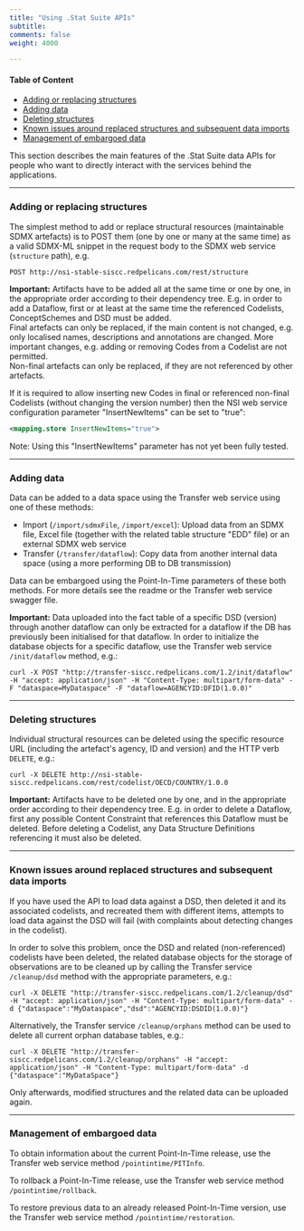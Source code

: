```yaml
---
title: "Using .Stat Suite APIs"
subtitle: 
comments: false
weight: 4000

---
```


#### Table of Content
- [Adding or replacing structures](#adding-or-replacing-structures)
- [Adding data](#adding-data)
- [Deleting structures](#deleting-structures)
- [Known issues around replaced structures and subsequent data imports](#known-issues-around-replaced-structures-and-subsequent-data-imports)
- [Management of embargoed data](#management-of-embargoed-data)

This section describes the main features of the .Stat Suite data APIs for people who want to directly interact with the services behind the applications.  

---

### Adding or replacing structures

The simplest method to add or replace structural resources (maintainable SDMX artefacts) is to POST them (one by one or many at the same time) as a valid SDMX-ML snippet in the request body to the SDMX web service (`structure` path), e.g.

```
POST http://nsi-stable-siscc.redpelicans.com/rest/structure
```

**Important:** Artifacts have to be added all at the same time or one by one, in the appropriate order according to their dependency tree. E.g. in order to add a Dataflow, first or at least at the same time the referenced Codelists, ConceptSchemes and DSD must be added.   
Final artefacts can only be replaced, if the main content is not changed, e.g. only localised names, descriptions and annotations are changed. More important changes, e.g. adding or removing Codes from a Codelist are not permitted.  
Non-final artefacts can only be replaced, if they are not referenced by other artefacts.

If it is required to allow inserting new Codes in final or referenced non-final Codelists (without changing the version number) then the NSI web service configuration parameter "InsertNewItems" can be set to "true": 

```xml
<mapping.store InsertNewItems="true">
```

Note: Using this "InsertNewItems" parameter has not yet been fully tested.

---

### Adding data

Data can be added to a data space using the Transfer web service using one of these methods:
- Import (`/import/sdmxFile`, `/import/excel`): Upload data from an SDMX file, Excel file (together with the related table structure "EDD" file) or an external SDMX web service
- Transfer (`/transfer/dataflow`): Copy data from another internal data space (using a more performing DB to DB transmission)

Data can be embargoed using the Point-In-Time parameters of these both methods. For more details see the readme or the Transfer web service swagger file.

**Important:** 
Data uploaded into the fact table of a specific DSD (version) through another dataflow can only be extracted for a dataflow if the DB has previously been initialised for that dataflow. In order to initialize the database objects for a specific dataflow, use the Transfer web service `/init/dataflow` method, e.g.:

```
curl -X POST "http://transfer-siscc.redpelicans.com/1.2/init/dataflow" -H "accept: application/json" -H "Content-Type: multipart/form-data" -F "dataspace=MyDataspace" -F "dataflow=AGENCYID:DFID(1.0.0)"
```

---

### Deleting structures

Individual structural resources can be deleted using the specific resource URL (including the artefact's agency, ID and version) and the HTTP verb `DELETE`, e.g.:

```
curl -X DELETE http://nsi-stable-siscc.redpelicans.com/rest/codelist/OECD/COUNTRY/1.0.0
```

**Important:** Artifacts have to be deleted one by one, and in the appropriate order according to their dependency tree. E.g. in order to delete a Dataflow, first any possible Content Constraint that references this Dataflow must be deleted. Before deleting a Codelist, any Data Structure Definitions referencing it must also be deleted.

---

### Known issues around replaced structures and subsequent data imports

If you have used the API to load data against a DSD, then deleted it and its associated codelists, and recreated them with different items, attempts to load data against the DSD will fail (with complaints about detecting changes in the codelist).

In order to solve this problem, once the DSD and related (non-referenced) codelists have been deleted, the related database objects for the storage of observations are to be cleaned up by calling the Transfer service `/cleanup/dsd` method with the appropriate parameters, e.g.:

```
curl -X DELETE "http://transfer-siscc.redpelicans.com/1.2/cleanup/dsd" -H "accept: application/json" -H "Content-Type: multipart/form-data" -d {"dataspace":"MyDataspace","dsd":"AGENCYID:DSDID(1.0.0)"}
```

Alternatively, the Transfer service `/cleanup/orphans` method can be used to delete all current orphan database tables, e.g.:

```
curl -X DELETE "http://transfer-siscc.redpelicans.com/1.2/cleanup/orphans" -H "accept: application/json" -H "Content-Type: multipart/form-data" -d {"dataspace":"MyDataSpace"}
```

Only afterwards, modified structures and the related data can be uploaded again.

---

### Management of embargoed data

To obtain information about the current Point-In-Time release, use the Transfer web service method `/pointintime​/PITInfo`.

To rollback a Point-In-Time release, use the Transfer web service method `​/pointintime​/rollback`.

To restore previous data to an already released Point-In-Time version, use the Transfer web service method `​/pointintime​/restoration`.
